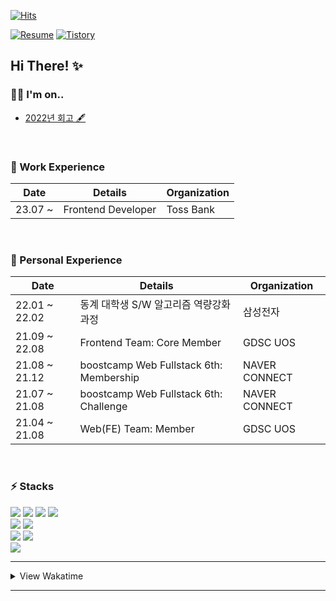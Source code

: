 <!--
**LeeMir/LeeMir** is a ✨ _special_ ✨ repository because its `README.md` (this file) appears on your GitHub profile.
Here are some ideas to get you started:

- 🔭 I’m currently working on ...

- 🌱 I’m currently learning ...

- 👯 I’m looking to collaborate on ...

- 🤔 I’m looking for help with ...

- 💬 Ask me about ...

- 📫 How to reach me: ...

- 😄 Pronouns: ...

- ⚡ Fun fact: ...

  -->

[![Hits](https://hits.seeyoufarm.com/api/count/incr/badge.svg?url=https%3A%2F%2Fgithub.com%2FLeeMir&count_bg=%233BC4DD&title_bg=%23828282&icon=&icon_color=%23E7E7E7&title=HITS%21&edge_flat=false)](https://hits.seeyoufarm.com)

[![Resume](https://img.shields.io/badge/Resume-121212?style=for-the-badge&logo=notion&logoColor=white)](https://leemir.github.io/resume.html)
[![Tistory](https://img.shields.io/badge/BLog-005F0F?style=for-the-badge&logo=thingiverse&logoColor=white)](https://think-thing.tistory.com)

## Hi There! ✨

### 🙋‍♂️ I'm on..

* [2022년 회고 🖋️](https://think-thing.tistory.com/19)

<br />

### 🚶 Work Experience
|Date|Details|Organization|
|----|--------|------|
|23.07 ~ |Frontend Developer|Toss Bank|

<br />

### 🌱 Personal Experience
|Date|Details|Organization|
|----|--------|------|
|22.01 ~ 22.02|동계 대학생 S/W 알고리즘 역량강화 과정|삼성전자|
|21.09 ~ 22.08|Frontend Team: Core Member|GDSC UOS|
|21.08 ~ 21.12|boostcamp Web Fullstack 6th: Membership |NAVER CONNECT|
|21.07 ~ 21.08|boostcamp Web Fullstack 6th: Challenge |NAVER CONNECT|
|21.04 ~ 21.08|Web(FE) Team: Member|GDSC UOS|

<br />

### ⚡ Stacks
  
<div>
  <a href="#" target="_blank"><img src="https://img.shields.io/badge/JavaScript-F7DF1E?style=for-the-badge&logo=javascript&logoColor=white"/></a>
  <a href="#" target="_blank"><img src="https://img.shields.io/badge/TypeScript-3178C6?style=for-the-badge&logo=typescript&logoColor=white"/></a>
  <a href="#" target="_blank"><img src="https://img.shields.io/badge/ReactJS-61DAFB?style=for-the-badge&logo=react&logoColor=white"/></a>
  <a href="#" target="_blank"><img src="https://img.shields.io/badge/NextJS-000000?style=for-the-badge&logo=next.js&logoColor=white"/></a>
</div>
<div>
  <a href="#" target="_blank"><img src="https://img.shields.io/badge/Node.JS-339933?style=for-the-badge&logo=Node.js&logoColor=white"/></a>
  <a href="#" target="_blank"><img src="https://img.shields.io/badge/Express-000000?style=for-the-badge&logo=Express&logoColor=white"/></a>
</div>
<div>
  <a href="#" target="_blank"><img src="https://img.shields.io/badge/Git-F05032?style=for-the-badge&logo=git&logoColor=white"/></a>
  <a href="#" target="_blank"><img src="https://img.shields.io/badge/Github-181717?style=for-the-badge&logo=github&logoColor=white"/></a>
</div>
<div>
  <a href="#" target="_blank"><img src="https://img.shields.io/badge/Slack-4A154B?style=for-the-badge&logo=slack&logoColor=white"/></a>
</div>

- - -

<details>
  <summary>View Wakatime</summary>
  <br />

<!--START_SECTION:waka-->
![Code Time](http://img.shields.io/badge/Code%20Time-833%20hrs%2028%20mins-blue)

**저는 저녁형 인간이에요. 🦉** 

```text
🌞 아침                     220 commits         █░░░░░░░░░░░░░░░░░░░░░░░░   04.63 % 
🌆 낮　                     1533 commits        ████████░░░░░░░░░░░░░░░░░   32.24 % 
🌃 저녁                     1593 commits        ████████░░░░░░░░░░░░░░░░░   33.50 % 
🌙 밤　                     1409 commits        ███████░░░░░░░░░░░░░░░░░░   29.63 % 
```


📊 **저는 이번주를 이렇게 시간을 보냈어요.** 

```text
🕑︎ Timezone: Asia/Seoul

💬 프로그래밍 언어들: 
이번 주에 활동은 없어요.
```


 Last Updated on 06/01/2024 18:33:45 UTC
<!--END_SECTION:waka-->

</details>

- - -

